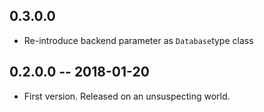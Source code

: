 ## 0.3.0.0

* Re-introduce backend parameter as `Database`type class

## 0.2.0.0  -- 2018-01-20

* First version. Released on an unsuspecting world.
